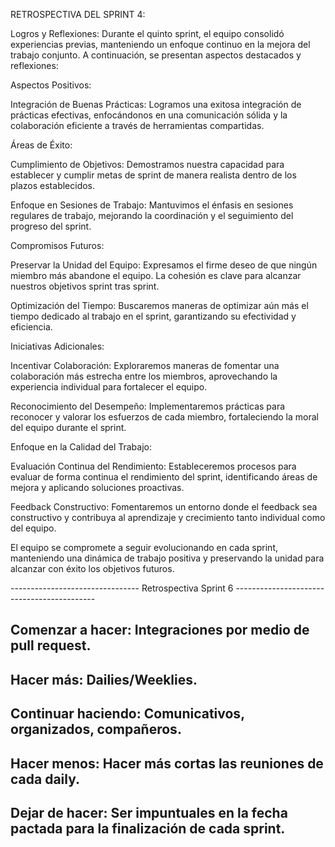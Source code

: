RETROSPECTIVA DEL SPRINT 4:

Logros y Reflexiones:
Durante el quinto sprint, el equipo consolidó experiencias previas, manteniendo un enfoque continuo en la mejora del trabajo conjunto. A continuación, se presentan aspectos destacados y reflexiones:

Aspectos Positivos:

Integración de Buenas Prácticas: Logramos una exitosa integración de prácticas efectivas, enfocándonos en una comunicación sólida y la colaboración eficiente a través de herramientas compartidas.


Áreas de Éxito:

Cumplimiento de Objetivos: Demostramos nuestra capacidad para establecer y cumplir metas de sprint de manera realista dentro de los plazos establecidos.

Enfoque en Sesiones de Trabajo: Mantuvimos el énfasis en sesiones regulares de trabajo, mejorando la coordinación y el seguimiento del progreso del sprint.

Compromisos Futuros:

Preservar la Unidad del Equipo: Expresamos el firme deseo de que ningún miembro más abandone el equipo. La cohesión es clave para alcanzar nuestros objetivos sprint tras sprint.

Optimización del Tiempo: Buscaremos maneras de optimizar aún más el tiempo dedicado al trabajo en el sprint, garantizando su efectividad y eficiencia.

Iniciativas Adicionales:

Incentivar Colaboración: Exploraremos maneras de fomentar una colaboración más estrecha entre los miembros, aprovechando la experiencia individual para fortalecer el equipo.

Reconocimiento del Desempeño: Implementaremos prácticas para reconocer y valorar los esfuerzos de cada miembro, fortaleciendo la moral del equipo durante el sprint.

Enfoque en la Calidad del Trabajo:

Evaluación Continua del Rendimiento: Estableceremos procesos para evaluar de forma continua el rendimiento del sprint, identificando áreas de mejora y aplicando soluciones proactivas.

Feedback Constructivo: Fomentaremos un entorno donde el feedback sea constructivo y contribuya al aprendizaje y crecimiento tanto individual como del equipo.

El equipo se compromete a seguir evolucionando en cada sprint, manteniendo una dinámica de trabajo positiva y preservando la unidad para alcanzar con éxito los objetivos futuros.


 -------------------------------- Retrospectiva Sprint 6 -------------------------------------------

Comenzar a hacer: Integraciones por medio de pull request.
---------------------------------------------------------

Hacer más: Dailies/Weeklies.
---------------------------

Continuar haciendo: Comunicativos, organizados, compañeros.
----------------------------------------------------------

Hacer menos: Hacer más cortas las reuniones de cada daily.
---------------------------------------------------------

Dejar de hacer: Ser impuntuales en la fecha pactada para la finalización de cada sprint.
---------------------------------------------------------------------------------------







